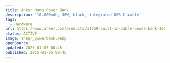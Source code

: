 ```yaml
---
title: Anker Nano Power Bank
description: '10.000mAh, 30W, black, integrated USB C cable'
tags:
  - Hardware
url: https://www.anker.com/products/a1259-built-in-cable-power-bank-10000mah?variant=42733233766550#reviews-jdgm
status: ACTIVE
image: anker_powerbank.webp
openSource:
updated: 2025-01-05 00:45
published: 2025-01-05 00:45
---
```

